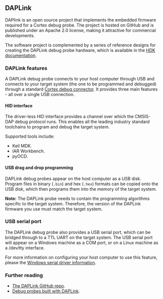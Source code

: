 ## DAPLink

DAPlink is an open source project that implements the embedded firmware required for a Cortex debug probe. The project is hosted on GitHub and is published under an Apache 2.0 license, making it attractive for commercial developments.

The software project is complemented by a series of reference designs for creating the DAPLink debug probe hardware, which is available in the <a href="/docs/v5.7/reference/contributing-tools.html#arm-mbed-hdk" target="_blank">HDK documentation</a>.

### DAPLink features

A DAPLink debug probe connects to your host computer through USB and connects to your target system (the one to be programmed and debugged) through a standard <a href="http://infocenter.arm.com/help/topic/com.arm.doc.faqs/attached/13634/cortex_debug_connectors.pdf" target="_blank">Cortex debug connector</a>. It provides three main features - all over a single USB connection.

#### HID interface

The driver-less HID interface provides a channel over which the CMSIS-DAP debug protocol runs. This enables all the leading industry standard toolchains to program and debug the target system.

Supported tools include:

- Keil MDK.
- IAR Workbench.
- pyOCD.

#### USB drag and drop programming

DAPLink debug probes appear on the host computer as a USB disk. Program files in binary (`.bin`) and hex (`.hex`) formats can be copied onto the USB disk, which then programs them into the memory of the target system.

<span class="notes">**Note:** The DAPLink probe needs to contain the programming algorithms specific to the target system. Therefore, the version of the DAPLink firmware you use must match the target system.</span>

### USB serial port

The DAPLink debug probe also provides a USB serial port, which can be bridged through to a TTL UART on the target system.
The USB serial port will appear on a Windows machine as a COM port, or on a Linux machine as a /dev/tty interface.

For more information on configuring your host computer to use this feature, please the <a href="/docs/v5.7/tutorials/windows-serial-driver.html" target="_blank">Windows serial driver information</a>.

### Further reading

- <a href="https://github.com/ARMmbed/DAPLink/blob/master/README.md" target="_blank">The DAPLink GitHub repo</a>.
- <a href="https://os.mbed.com/platforms/SWDAP-LPC11U35" target="_blank">Debug probes built with DAPLink</a>.
